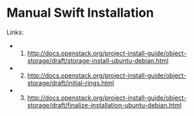 # Manual Swift Installation

Links:
* 1. http://docs.openstack.org/project-install-guide/object-storage/draft/storage-install-ubuntu-debian.html
* 2. http://docs.openstack.org/project-install-guide/object-storage/draft/initial-rings.html
* 3. http://docs.openstack.org/project-install-guide/object-storage/draft/finalize-installation-ubuntu-debian.html
